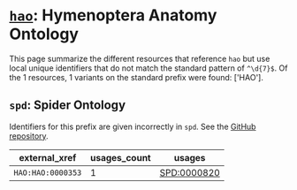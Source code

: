 # [`hao`](https://bioregistry.io/hao): Hymenoptera Anatomy Ontology

This page summarize the different resources that reference `hao`
but use local unique identifiers that do not match the standard pattern of
`^\d{7}$`. Of the 1 resources,
1 variants on the standard prefix were found: ['HAO'].

## `spd`: Spider Ontology

Identifiers for this prefix are given incorrectly in `spd`. See the [GitHub repository](https://github.com/obophenotype/spider-ontology).

| external_xref     |   usages_count | usages                                            |
|-------------------|----------------|---------------------------------------------------|
| `HAO:HAO:0000353` |              1 | [SPD:0000820](https://bioregistry.io/SPD:0000820) |

